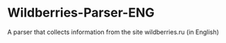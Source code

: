 # Wildberries-Parser-ENG
A parser that collects information from the site wildberries.ru (in English)
